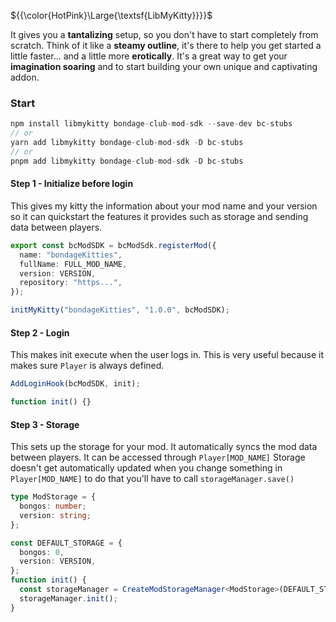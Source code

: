 ${{\color{HotPink}\Large{\textsf{LibMyKitty}}}}$

It gives you a **tantalizing** setup, so you don't have to start completely from scratch.
Think of it like a **steamy outline**, it's there to help you get started a little faster... and a little more **erotically**.
It's a great way to get your **imagination soaring** and to start building your own unique and captivating addon.

### Start

```ts
npm install libmykitty bondage-club-mod-sdk --save-dev bc-stubs
// or
yarn add libmykitty bondage-club-mod-sdk -D bc-stubs
// or
pnpm add libmykitty bondage-club-mod-sdk -D bc-stubs
```

#### Step 1 - Initialize before login

This gives my kitty the information about your mod name and your version so it can quickstart the features it provides such as storage and sending data between players.

```ts
export const bcModSDK = bcModSdk.registerMod({
  name: "bondageKitties",
  fullName: FULL_MOD_NAME,
  version: VERSION,
  repository: "https...",
});

initMyKitty("bondageKitties", "1.0.0", bcModSDK);
```

#### Step 2 - Login

This makes init execute when the user logs in. This is very useful because it makes sure `Player` is always defined.

```ts
AddLoginHook(bcModSDK, init);

function init() {}
```

#### Step 3 - Storage

This sets up the storage for your mod. It automatically syncs the mod data between players.
It can be accessed through `Player[MOD_NAME]`
Storage doesn't get automatically updated when you change something in `Player[MOD_NAME]` to do that you'll have to call `storageManager.save()`

```ts
type ModStorage = {
  bongos: number;
  version: string;
};

const DEFAULT_STORAGE = {
  bongos: 0,
  version: VERSION,
};
function init() {
  const storageManager = CreateModStorageManager<ModStorage>(DEFAULT_STORAGE);
  storageManager.init();
}
```
